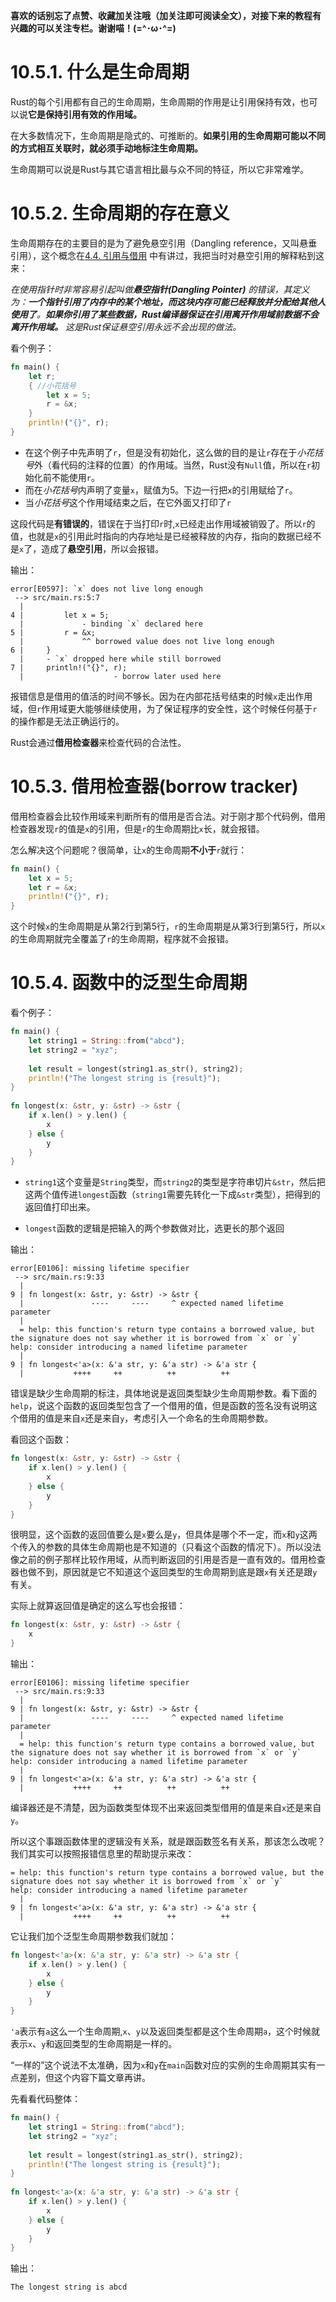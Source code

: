 **喜欢的话别忘了点赞、收藏加关注哦（加关注即可阅读全文），对接下来的教程有兴趣的可以关注专栏。谢谢喵！(=^･ω･^=)**
# 10.5.1. 什么是生命周期
Rust的每个引用都有自己的生命周期，生命周期的作用是让引用保持有效，也可以说**它是保持引用有效的作用域。**

在大多数情况下，生命周期是隐式的、可推断的。**如果引用的生命周期可能以不同的方式相互关联时，就必须手动地标注生命周期。**

生命周期可以说是Rust与其它语言相比最与众不同的特征，所以它非常难学。

# 10.5.2. 生命周期的存在意义
生命周期存在的主要目的是为了避免悬空引用（Dangling reference，又叫悬垂引用），这个概念在[4.4. 引用与借用](https://blog.csdn.net/weixin_71793197/article/details/144607463) 中有讲过，我把当时对悬空引用的解释粘到这来：

*在使用指针时非常容易引起叫做**悬空指针(Dangling Pointer)** 的错误，其定义为：**一个指针引用了内存中的某个地址，而这块内存可能已经释放并分配给其他人使用了**。**如果你引用了某些数据，Rust编译器保证在引用离开作用域前数据不会离开作用域。** 这是Rust保证悬空引用永远不会出现的做法。*

看个例子：
```rust
fn main() {
	let r;
	{ //小花括号
		let x = 5;
		r = &x;
	}
	println!("{}", r);
}
```
- 在这个例子中先声明了`r`，但是没有初始化，这么做的目的是让`r`存在于*小花括号*外（看代码的注释的位置）的作用域。当然，Rust没有`Null`值，所以在`r`初始化前不能使用`r`。
- 而在*小花括号*内声明了变量`x`，赋值为5。下边一行把`x`的引用赋给了`r`。
- 当*小花括号*这个作用域结束之后，在它外面又打印了`r`

这段代码是**有错误的**，错误在于当打印`r`时,`x`已经走出作用域被销毁了。所以`r`的值，也就是`x`的引用此时指向的内存地址是已经被释放的内存，指向的数据已经不是`x`了，造成了**悬空引用**，所以会报错。

输出：
```
error[E0597]: `x` does not live long enough
 --> src/main.rs:5:7
  |
4 |         let x = 5;
  |             - binding `x` declared here
5 |         r = &x;
  |             ^^ borrowed value does not live long enough
6 |     }
  |     - `x` dropped here while still borrowed
7 |     println!("{}", r);
  |                    - borrow later used here
```
报错信息是借用的值活的时间不够长。因为在内部花括号结束的时候`x`走出作用域，但`r`作用域更大能够继续使用，为了保证程序的安全性，这个时候任何基于`r`的操作都是无法正确运行的。

Rust会通过**借用检查器**来检查代码的合法性。

# 10.5.3. 借用检查器(borrow tracker)
借用检查器会比较作用域来判断所有的借用是否合法。对于刚才那个代码例，借用检查器发现`r`的值是`x`的引用，但是`r`的生命周期比`x`长，就会报错。

怎么解决这个问题呢？很简单，让`x`的生命周期**不小于**`r`就行：
```rust
fn main() {
	let x = 5;
	let r = &x;
	println!("{}", r);
}
```
这个时候`x`的生命周期是从第2行到第5行，`r`的生命周期是从第3行到第5行，所以`x`的生命周期就完全覆盖了`r`的生命周期，程序就不会报错。

# 10.5.4. 函数中的泛型生命周期
看个例子：
```rust
fn main() {  
    let string1 = String::from("abcd");  
    let string2 = "xyz";  
  
    let result = longest(string1.as_str(), string2);  
    println!("The longest string is {result}");  
}  
  
fn longest(x: &str, y: &str) -> &str {  
    if x.len() > y.len() {  
        x  
    } else {  
        y  
    }  
}
```
- `string1`这个变量是`String`类型，而`string2`的类型是字符串切片`&str`，然后把这两个值传进`longest`函数（`string1`需要先转化一下成`&str`类型），把得到的返回值打印出来。

- `longest`函数的逻辑是把输入的两个参数做对比，选更长的那个返回

输出：
```
error[E0106]: missing lifetime specifier
 --> src/main.rs:9:33
  |
9 | fn longest(x: &str, y: &str) -> &str {
  |               ----     ----     ^ expected named lifetime parameter
  |
  = help: this function's return type contains a borrowed value, but the signature does not say whether it is borrowed from `x` or `y`
help: consider introducing a named lifetime parameter
  |
9 | fn longest<'a>(x: &'a str, y: &'a str) -> &'a str {
  |           ++++     ++          ++          ++
```
错误是缺少生命周期的标注，具体地说是返回类型缺少生命周期参数。看下面的`help`，说这个函数的返回类型包含了一个借用的值，但是函数的签名没有说明这个借用的值是来自`x`还是来自`y`，考虑引入一个命名的生命周期参数。

看回这个函数：
```rust
fn longest(x: &str, y: &str) -> &str {  
    if x.len() > y.len() {  
        x  
    } else {  
        y  
    }  
}
```
很明显，这个函数的返回值要么是`x`要么是`y`，但具体是哪个不一定，而`x`和`y`这两个传入的参数的具体生命周期也是不知道的（只看这个函数的情况下）。所以没法像之前的例子那样比较作用域，从而判断返回的引用是否是一直有效的。借用检查器也做不到，原因就是它不知道这个返回类型的生命周期到底是跟`x`有关还是跟`y`有关。

实际上就算返回值是确定的这么写也会报错：
```rust
fn longest(x: &str, y: &str) -> &str {  
    x
}
```
输出：
```
error[E0106]: missing lifetime specifier
 --> src/main.rs:9:33
  |
9 | fn longest(x: &str, y: &str) -> &str {
  |               ----     ----     ^ expected named lifetime parameter
  |
  = help: this function's return type contains a borrowed value, but the signature does not say whether it is borrowed from `x` or `y`
help: consider introducing a named lifetime parameter
  |
9 | fn longest<'a>(x: &'a str, y: &'a str) -> &'a str {
  |           ++++     ++          ++          ++
```
编译器还是不清楚，因为函数类型体现不出来返回类型借用的值是来自`x`还是来自`y`。

所以这个事跟函数体里的逻辑没有关系，就是跟函数签名有关系，那该怎么改呢？我们其实可以按照报错信息里的帮助提示来改：
```
= help: this function's return type contains a borrowed value, but the signature does not say whether it is borrowed from `x` or `y`
help: consider introducing a named lifetime parameter
  |
9 | fn longest<'a>(x: &'a str, y: &'a str) -> &'a str {
  |           ++++     ++          ++          ++

```
它让我们加个泛型生命周期参数我们就加：
```rust
fn longest<'a>(x: &'a str, y: &'a str) -> &'a str {  
    if x.len() > y.len() {  
        x  
    } else {  
        y  
    }  
}
```
`'a`表示有`a`这么一个生命周期,`x`、`y`以及返回类型都是这个生命周期`a`，这个时候就表示`x`、`y`和返回类型的生命周期是一样的。

“一样的”这个说法不太准确，因为`x`和`y`在`main`函数对应的实例的生命周期其实有一点差别，但这个内容下篇文章再讲。

先看看代码整体：
```rust
fn main() {  
    let string1 = String::from("abcd");  
    let string2 = "xyz";  
  
    let result = longest(string1.as_str(), string2);  
    println!("The longest string is {result}");  
}  
  
fn longest<'a>(x: &'a str, y: &'a str) -> &'a str {  
    if x.len() > y.len() {  
        x  
    } else {  
        y  
    }  
}
```
输出：
```
The longest string is abcd
```